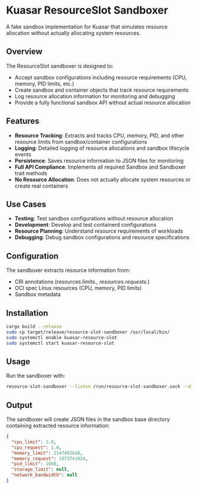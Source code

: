 # Kuasar ResourceSlot Sandboxer

A fake sandbox implementation for Kuasar that simulates resource allocation without actually allocating system resources.

## Overview

The ResourceSlot sandboxer is designed to:

- Accept sandbox configurations including resource requirements (CPU, memory, PID limits, etc.)
- Create sandbox and container objects that track resource requirements
- Log resource allocation information for monitoring and debugging
- Provide a fully functional sandbox API without actual resource allocation

## Features

- **Resource Tracking**: Extracts and tracks CPU, memory, PID, and other resource limits from sandbox/container configurations
- **Logging**: Detailed logging of resource allocations and sandbox lifecycle events
- **Persistence**: Saves resource information to JSON files for monitoring
- **Full API Compliance**: Implements all required Sandbox and Sandboxer trait methods
- **No Resource Allocation**: Does not actually allocate system resources or create real containers

## Use Cases

- **Testing**: Test sandbox configurations without resource allocation
- **Development**: Develop and test containerd configurations
- **Resource Planning**: Understand resource requirements of workloads
- **Debugging**: Debug sandbox configurations and resource specifications

## Configuration

The sandboxer extracts resource information from:

- CRI annotations (resources.limits.*, resources.requests.*)
- OCI spec Linux resources (CPU, memory, PID limits)
- Sandbox metadata

## Installation

```bash
cargo build --release
sudo cp target/release/resource-slot-sandboxer /usr/local/bin/
sudo systemctl enable kuasar-resource-slot
sudo systemctl start kuasar-resource-slot
```

## Usage

Run the sandboxer with:

```bash
resource-slot-sandboxer --listen /run/resource-slot-sandboxer.sock --dir /var/lib/kuasar-resource-slot --log-level info
```

## Output

The sandboxer will create JSON files in the sandbox base directory containing extracted resource information:

```json
{
  "cpu_limit": 2.0,
  "cpu_request": 1.0,
  "memory_limit": 2147483648,
  "memory_request": 1073741824,
  "pid_limit": 1000,
  "storage_limit": null,
  "network_bandwidth": null
}
```
